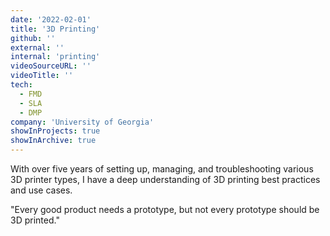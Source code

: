 ```yaml
---
date: '2022-02-01'
title: '3D Printing'
github: ''
external: ''
internal: 'printing'
videoSourceURL: ''
videoTitle: ''
tech:
  - FMD
  - SLA
  - DMP
company: 'University of Georgia'
showInProjects: true
showInArchive: true
---
```


With over five years of setting up, managing, and troubleshooting various 3D printer types, I have a deep understanding of 3D printing best practices and use cases.

"Every good product needs a prototype, but not every prototype should be 3D printed."
